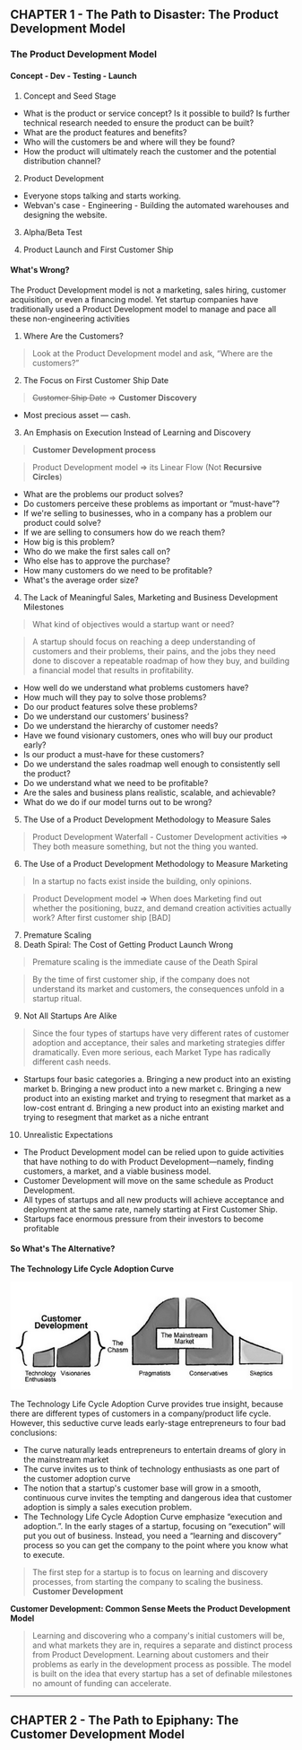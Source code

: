## CHAPTER 1 - The Path to Disaster: The Product Development Model

### The Product Development Model

#### Concept - Dev - Testing - Launch

1. Concept and Seed Stage
- What is the product or service concept? Is it possible to build? Is further technical research needed to ensure the product can be built? 
- What are the product features and benefits?
- Who will the customers be and where will they be found?
- How the product will ultimately reach the customer and the potential distribution channel?

2. Product Development
- Everyone stops talking and starts working.
- Webvan's case - Engineering - Building the automated warehouses and designing the website.

3. Alpha/Beta Test

4. Product Launch and First Customer Ship

#### What's Wrong?

The Product Development model is not a marketing, sales hiring, customer acquisition, or even a financing model. Yet startup companies have traditionally used a Product Development model to manage and pace all these non-engineering activities

1. Where Are the Customers?
> Look at the Product Development model and ask, “Where are the customers?”
2. The Focus on First Customer Ship Date
> ~~Customer Ship Date~~ => **Customer Discovery**
- Most precious asset — cash.
3. An Emphasis on Execution Instead of Learning and Discovery
> **Customer Development process**

> Product Development model => its Linear Flow (Not **Recursive Circles**)
- What are the problems our product solves?
- Do customers perceive these problems as important or “must-have”?
- If we're selling to businesses, who in a company has a problem our product could solve?
- If we are selling to consumers how do we reach them?
- How big is this problem?
- Who do we make the first sales call on?
- Who else has to approve the purchase?
- How many customers do we need to be profitable?
- What's the average order size?
4. The Lack of Meaningful Sales, Marketing and Business Development Milestones
> What kind of objectives would a startup want or need?

> A startup should focus on reaching a deep understanding of customers and their problems, their pains, and the jobs they need done to discover a repeatable roadmap of how they buy, and building a financial model that results in profitability.
- How well do we understand what problems customers have?
- How much will they pay to solve those problems?
- Do our product features solve these problems?
- Do we understand our customers’ business?
- Do we understand the hierarchy of customer needs?
- Have we found visionary customers, ones who will buy our product early?
- Is our product a must-have for these customers?
- Do we understand the sales roadmap well enough to consistently sell the product?
- Do we understand what we need to be profitable?
- Are the sales and business plans realistic, scalable, and achievable?
- What do we do if our model turns out to be wrong?
5. The Use of a Product Development Methodology to Measure Sales
> Product Development Waterfall - Customer Development activities => They both measure something, but not the thing you wanted.
6. The Use of a Product Development Methodology to Measure Marketing
> In a startup no facts exist inside the building, only opinions.

> Product Development model => When does Marketing find out whether the positioning, buzz, and demand creation activities actually work? After first customer ship [BAD]
7. Premature Scaling
8. Death Spiral: The Cost of Getting Product Launch Wrong
> Premature scaling is the immediate cause of the Death Spiral

> By the time of first customer ship, if the company does not understand its market and customers, the consequences unfold in a startup ritual.
9. Not All Startups Are Alike
> Since the four types of startups have very different rates of customer adoption and acceptance, their sales and marketing strategies differ dramatically. Even more serious, each Market Type has radically different cash needs.
- Startups four basic categories
a. Bringing a new product into an existing market
b. Bringing a new product into a new market
c. Bringing a new product into an existing market and trying to resegment that market as a low-cost entrant
d. Bringing a new product into an existing market and trying to resegment that market as a niche entrant
10. Unrealistic Expectations
- The Product Development model can be relied upon to guide activities that have nothing to do with Product Development—namely, finding customers, a market, and a viable business model.
- Customer Development will move on the same schedule as Product Development.
- All types of startups and all new products will achieve acceptance and deployment at the same rate, namely starting at First Customer Ship.
- Startups face enormous pressure from their investors to become profitable

#### So What's The Alternative?

**The Technology Life Cycle Adoption Curve**

![image](https://github.com/koponk04/books/raw/development-path-to-epiphany/The%20Four%20Steps%20to%20the%20Epiphany/images/The%20Technology%20Life%20Cycle%20Adoption%20Curve.png)

The Technology Life Cycle Adoption Curve provides true insight, because there are different types of customers in a company/product life cycle. However, this seductive curve leads early-stage entrepreneurs to four bad conclusions:

- The curve naturally leads entrepreneurs to entertain dreams of glory in the mainstream market
- The curve invites us to think of technology enthusiasts as one part of the customer adoption curve
- The notion that a startup's customer base will grow in a smooth, continuous curve invites the tempting and dangerous idea that customer adoption is simply a sales execution problem.
- The Technology Life Cycle Adoption Curve emphasize “execution and adoption.”. In the early stages of a startup, focusing on “execution” will put you out of business. Instead, you need a “learning and discovery” process so you can get the company to the point where you know what to execute.

> The first step for a startup is to focus on learning and discovery processes, from starting the company to scaling the business. **Customer Development**

**Customer Development: Common Sense Meets the Product Development Model**

> Learning and discovering who a company's initial customers will be, and what markets they are in, requires a separate and distinct process from Product Development. Learning about customers and their problems as early in the development process as possible. The model is built on the idea that every startup has a set of definable milestones no amount of funding can accelerate. 

----

## CHAPTER 2 - The Path to Epiphany: The Customer Development Model

### 

#### 
